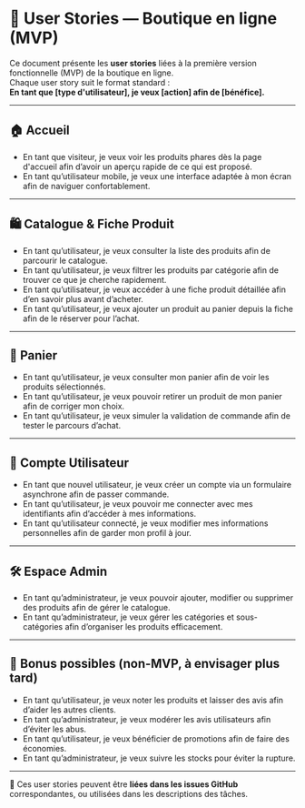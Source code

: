 # 👥 User Stories — Boutique en ligne (MVP)

Ce document présente les **user stories** liées à la première version fonctionnelle (MVP) de la boutique en ligne.  
Chaque user story suit le format standard :  
**En tant que [type d'utilisateur], je veux [action] afin de [bénéfice].**

---

## 🏠 Accueil

- En tant que visiteur, je veux voir les produits phares dès la page d'accueil afin d’avoir un aperçu rapide de ce qui est proposé.
- En tant qu’utilisateur mobile, je veux une interface adaptée à mon écran afin de naviguer confortablement.

---

## 🛍️ Catalogue & Fiche Produit

- En tant qu’utilisateur, je veux consulter la liste des produits afin de parcourir le catalogue.
- En tant qu’utilisateur, je veux filtrer les produits par catégorie afin de trouver ce que je cherche rapidement.
- En tant qu’utilisateur, je veux accéder à une fiche produit détaillée afin d’en savoir plus avant d’acheter.
- En tant qu’utilisateur, je veux ajouter un produit au panier depuis la fiche afin de le réserver pour l’achat.

---

## 🛒 Panier

- En tant qu’utilisateur, je veux consulter mon panier afin de voir les produits sélectionnés.
- En tant qu’utilisateur, je veux pouvoir retirer un produit de mon panier afin de corriger mon choix.
- En tant qu’utilisateur, je veux simuler la validation de commande afin de tester le parcours d’achat.

---

## 👤 Compte Utilisateur

- En tant que nouvel utilisateur, je veux créer un compte via un formulaire asynchrone afin de passer commande.
- En tant qu’utilisateur, je veux pouvoir me connecter avec mes identifiants afin d’accéder à mes informations.
- En tant qu’utilisateur connecté, je veux modifier mes informations personnelles afin de garder mon profil à jour.

---

## 🛠️ Espace Admin

- En tant qu’administrateur, je veux pouvoir ajouter, modifier ou supprimer des produits afin de gérer le catalogue.
- En tant qu’administrateur, je veux gérer les catégories et sous-catégories afin d’organiser les produits efficacement.

---

## 🚀 Bonus possibles (non-MVP, à envisager plus tard)

- En tant qu’utilisateur, je veux noter les produits et laisser des avis afin d’aider les autres clients.
- En tant qu’administrateur, je veux modérer les avis utilisateurs afin d’éviter les abus.
- En tant qu’utilisateur, je veux bénéficier de promotions afin de faire des économies.
- En tant qu’administrateur, je veux suivre les stocks pour éviter la rupture.

---

📌 Ces user stories peuvent être **liées dans les issues GitHub** correspondantes, ou utilisées dans les descriptions des tâches.

